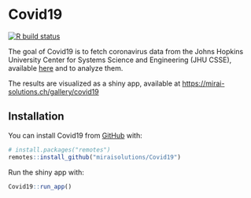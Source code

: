 
<!-- README.md is generated from README.Rmd. Please edit that file -->

# Covid19

<!-- badges: start -->

[![R build
status](https://github.com/miraisolutions/Covid19/workflows/CI-CD/badge.svg)](https://github.com/miraisolutions/Covid19/actions)
<!-- badges: end -->

The goal of Covid19 is to fetch coronavirus data from the Johns Hopkins
University Center for Systems Science and Engineering (JHU CSSE),
available [here](https://github.com/CSSEGISandData/COVID-19) and to
analyze them.

The results are visualized as a shiny app, available at https://mirai-solutions.ch/gallery/covid19

## Installation

You can install Covid19 from [GitHub](https://github.com/) with:
``` r
# install.packages("remotes")
remotes::install_github("miraisolutions/Covid19")
```

Run the shiny app with:
``` r
Covid19::run_app()
```
